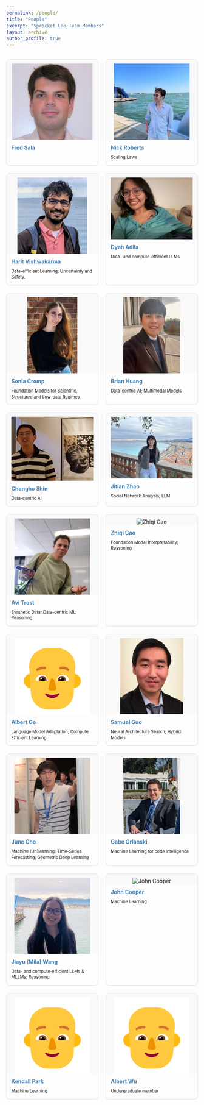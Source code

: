 ```yaml
---
permalink: /people/
title: "People"
excerpt: "Sprocket Lab Team Members"
layout: archive
author_profile: true
---
```


<div class="people-container">

  <div class="person-card">
    <div class="image-container">
      <img src="/images/lab_members/fred.jpg" alt="Fred Sala" onerror="this.src='/images/lab_members/fred.jpg'">
    </div>
    <div class="info-container">
      <h3><a href="https://pages.cs.wisc.edu/~fredsala/">Fred Sala</a></h3>
    </div>
  </div>

  <div class="person-card">
    <div class="image-container">
      <img src="/images/lab_members/nick.png" alt="Nick Roberts" onerror="this.src='/images/lab_members/nick.png'">
    </div>
    <div class="info-container">
      <h3><a href="https://nick11roberts.github.io/">Nick Roberts</a></h3>
      <p class="research-interests">Scaling Laws</p>
    </div>
  </div>
  
  <div class="person-card">
    <div class="image-container">
      <img src="/images/lab_members/harit.jpg" alt="Harit Vishwakarma" onerror="this.src='/images/lab_members/harit.jpg'">
    </div>
    <div class="info-container">
      <h3><a href="https://harit7.github.io/">Harit Vishwakarma</a></h3>
      <p class="research-interests">Data-efficient Learning; Uncertainty and Safety.</p>
    </div>
  </div>
  
  <div class="person-card">
    <div class="image-container">
      <img src="/images/lab_members/dyah.jpg" alt="Dyah Adila" onerror="this.src='/images/lab_members/dyah.jpg'">
    </div>
    <div class="info-container">
      <h3><a href="https://dyahadila.github.io/">Dyah Adila</a></h3>
      <p class="research-interests">Data- and compute-efficient LLMs</p>
    </div>
  </div>
  
  <div class="person-card">
    <div class="image-container">
      <img src="/images/lab_members/sonia.jpeg" alt="Sonia Cromp" onerror="this.src='/images/lab_members/sonia.jpeg'">
    </div>
    <div class="info-container">
      <h3><a href="https://socromp.github.io/">Sonia Cromp</a></h3>
      <p class="research-interests">Foundation Models for Scientific, Structured and Low-data Regimes</p>
    </div>
  </div>
  
  <div class="person-card">
    <div class="image-container">
      <img src="/images/lab_members/brian.jpg" alt="Brian Huang" onerror="this.src='/images/lab_members/brian.jpg'">
    </div>
    <div class="info-container">
      <h3><a href="https://zihengh1.github.io/">Brian Huang</a></h3>
      <p class="research-interests">Data-centric AI; Multimodal Models </p>
    </div>
  </div>
  
  <div class="person-card">
    <div class="image-container">
      <img src="/images/lab_members/cshin.jpg" alt="Changho Shin" onerror="this.src='/images/lab_members/cshin.jpg'">
    </div>
    <div class="info-container">
      <h3><a href="https://ch-shin.github.io/">Changho Shin</a></h3>
      <p class="research-interests">Data-centric AI</p>
    </div>
  </div>
  
  <div class="person-card">
    <div class="image-container">
      <img src="/images/lab_members/jitian.jpg" alt="Jitian Zhao" onerror="this.src='/images/lab_members/jitian.jpg'">
    </div>
    <div class="info-container">
      <h3><a href="https://jzhao326.github.io/">Jitian Zhao</a></h3>
      <p class="research-interests">Social Network Analysis; LLM</p>
    </div>
  </div>

  <div class="person-card">
    <div class="image-container">
      <img src="/images/lab_members/avi.jpg" alt="Avi Trost" onerror="this.src='/images/lab_members/avi.jpg'">
    </div>
    <div class="info-container">
      <h3><a href="https://avitrost.github.io/">Avi Trost</a></h3>
      <p class="research-interests">Synthetic Data; Data-centric ML; Reasoning</p>
    </div>
  </div>

  <div class="person-card">
    <div class="image-container">
      <img src="/images/lab_members/zhiqi.jpg" alt="Zhiqi Gao" onerror="this.src='/images/lab_members/zhiqi.png'">
    </div>
    <div class="info-container">
      <h3><a href="https://zhiqigao2001.github.io/">Zhiqi Gao</a></h3>
      <p class="research-interests">Foundation Model Interpretability; Reasoning</p>
    </div>
  </div>

  <div class="person-card">
    <div class="image-container">
      <img src="/images/lab_members/default.png" alt="Albert Ge" onerror="this.src='/images/lab_members/default.png'">
    </div>
    <div class="info-container">
      <h3><a href="https://www.albertge.com/">Albert Ge</a></h3>
      <p class="research-interests">Language Model Adaptation; Compute Efficient Learning</p>
    </div>
  </div>

  <div class="person-card">
    <div class="image-container">
      <img src="/images/lab_members/sam.jpeg" alt="Samuel Guo" onerror="this.src='/images/lab_members/sam.jpeg'">
    </div>
    <div class="info-container">
      <h3><a href="https://www.linkedin.com/in/samuel-guo-03570b148/">Samuel Guo</a></h3>
      <p class="research-interests">Neural Architecture Search; Hybrid Models</p>
    </div>
  </div>

  <div class="person-card">
    <div class="image-container">
      <img src="/images/lab_members/june.jpeg" alt="June Cho" onerror="this.src='/images/lab_members/june.jpeg'">
    </div>
    <div class="info-container">
      <h3><a href="https://sc782.github.io/">June Cho</a></h3>
      <p class="research-interests">Machine (Un)learning; Time-Series Forecasting; Geometric Deep Learning</p>
    </div>
  </div>

  <div class="person-card">
    <div class="image-container">
      <img src="/images/lab_members/gabe.jpg" alt="Gabe Orlanski" onerror="this.src='/images/lab_members/gabe.jpg'">
    </div>
    <div class="info-container">
      <h3><a href="https://gabeorlanski.github.io/">Gabe Orlanski</a></h3>
      <p class="research-interests">Machine Learning for code intelligence</p>
    </div>
  </div>

  <div class="person-card">
    <div class="image-container">
      <img src="/images/lab_members/mila.jpeg" alt="Jiayu (Mila) Wang" onerror="this.src='/images/lab_members/mila.jpeg'">
    </div>
    <div class="info-container">
      <h3><a href="https://jiayuww.github.io/">Jiayu (Mila) Wang</a></h3>
      <p class="research-interests">Data- and compute-efficient LLMs & MLLMs; Reasoning</p>
    </div>
  </div>

  <div class="person-card">
    <div class="image-container">
      <img src="/images/lab_members/john.png" alt="John Cooper" onerror="this.src='/images/lab_members/john.jpg'">
    </div>
    <div class="info-container">
      <h3><a href="https://www.linkedin.com/in/john-cooper-99a348213/">John Cooper</a></h3>
      <p class="research-interests">Machine Learning</p>
    </div>
  </div>

  <div class="person-card">
    <div class="image-container">
      <img src="/images/lab_members/default.png" alt="Kendall Park" onerror="this.src='/images/lab_members/default.png'">
    </div>
    <div class="info-container">
      <h3><a href="https://www.linkedin.com/in/kendallpark/">Kendall Park</a></h3>
      <p class="research-interests">Machine Learning</p>
    </div>
  </div>

 <div class="person-card">
    <div class="image-container">
      <img src="/images/lab_members/default.png" alt="Albert Wu" onerror="this.src='/images/lab_members/albert.JPG'">
    </div>
    <div class="info-container">
      <h3><a href="https://andrewwooddev.com/">Albert Wu</a></h3>
      <p class="research-interests">Undergraduate member</p>
    </div>
  </div>
</div>

<style>
.people-container {
  display: grid;
  grid-template-columns: repeat(auto-fill, minmax(200px, 1fr));
  gap: 20px;
  margin-top: 30px;
}

.person-card {
  border: 1px solid #ddd;
  border-radius: 8px;
  overflow: hidden;
  transition: transform 0.3s;
  display: flex;
  flex-direction: column;
}

.person-card:hover {
  transform: translateY(-3px);
  box-shadow: 0 3px 10px rgba(0,0,0,0.1);
}

.person-card .image-container {
  width: 100%;
  padding-top: 10px;
  display: flex;
  justify-content: center;
  background-color: #f9f9f9;
}

.person-card img {
  width: auto;
  max-width: 90%;
  height: auto;
  max-height: 200px;
  object-fit: contain;
}

.person-card .info-container {
  padding: 12px;
  flex-grow: 1;
  display: flex;
  flex-direction: column;
}

.person-card h3 {
  margin: 0;
  font-size: 1em;
  padding: 0 0 5px 0;
}

.person-card h3 a {
  color: #4682B4;
  text-decoration: none;
}

.person-card h3 a:hover {
  text-decoration: underline;
}

.person-card .position {
  margin: 0;
  font-weight: bold;
  font-size: 0.8em;
  padding: 0;
}

.person-card .research-interests {
  margin: 5px 0 0 0;
  font-size: 0.8em;
  line-height: 1.4;
  padding: 0;
}

.person-card .links {
  margin: 0;
  font-size: 0.8em;
  padding: 0;
}
</style>